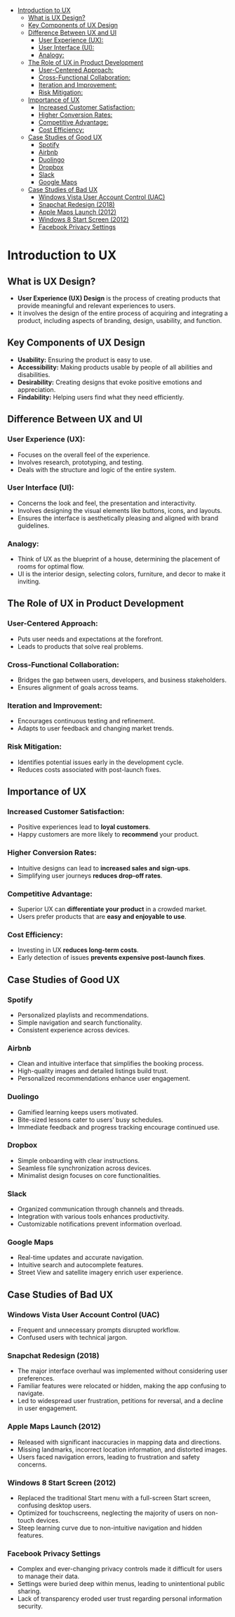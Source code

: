 - [Introduction to UX](#introduction-to-ux)
  - [What is UX Design?](#what-is-ux-design)
  - [Key Components of UX Design](#key-components-of-ux-design)
  - [Difference Between UX and UI](#difference-between-ux-and-ui)
    - [User Experience (UX):](#user-experience-ux)
    - [User Interface (UI):](#user-interface-ui)
    - [Analogy:](#analogy)
  - [The Role of UX in Product Development](#the-role-of-ux-in-product-development)
    - [User-Centered Approach:](#user-centered-approach)
    - [Cross-Functional Collaboration:](#cross-functional-collaboration)
    - [Iteration and Improvement:](#iteration-and-improvement)
    - [Risk Mitigation:](#risk-mitigation)
  - [Importance of UX](#importance-of-ux)
    - [Increased Customer Satisfaction:](#increased-customer-satisfaction)
    - [Higher Conversion Rates:](#higher-conversion-rates)
    - [Competitive Advantage:](#competitive-advantage)
    - [Cost Efficiency:](#cost-efficiency)
  - [Case Studies of Good UX](#case-studies-of-good-ux)
    - [Spotify](#spotify)
    - [Airbnb](#airbnb)
    - [Duolingo](#duolingo)
    - [Dropbox](#dropbox)
    - [Slack](#slack)
    - [Google Maps](#google-maps)
  - [Case Studies of Bad UX](#case-studies-of-bad-ux)
    - [Windows Vista User Account Control (UAC)](#windows-vista-user-account-control-uac)
    - [Snapchat Redesign (2018)](#snapchat-redesign-2018)
    - [Apple Maps Launch (2012)](#apple-maps-launch-2012)
    - [Windows 8 Start Screen (2012)](#windows-8-start-screen-2012)
    - [Facebook Privacy Settings](#facebook-privacy-settings)


# Introduction to UX

## What is UX Design?
- **User Experience (UX) Design** is the process of creating products that provide meaningful and relevant experiences to users.
- It involves the design of the entire process of acquiring and integrating a product, including aspects of branding, design, usability, and function.

## Key Components of UX Design
- **Usability:** Ensuring the product is easy to use.
- **Accessibility:** Making products usable by people of all abilities and disabilities.
- **Desirability:** Creating designs that evoke positive emotions and appreciation.
- **Findability:** Helping users find what they need efficiently.

## Difference Between UX and UI
### User Experience (UX):
- Focuses on the overall feel of the experience.
- Involves research, prototyping, and testing.
- Deals with the structure and logic of the entire system.
### User Interface (UI):
- Concerns the look and feel, the presentation and interactivity.
- Involves designing the visual elements like buttons, icons, and layouts.
- Ensures the interface is aesthetically pleasing and aligned with brand guidelines.
### Analogy:
- Think of UX as the blueprint of a house, determining the placement of rooms for optimal flow.
- UI is the interior design, selecting colors, furniture, and decor to make it inviting.

## The Role of UX in Product Development
### User-Centered Approach:
- Puts user needs and expectations at the forefront.
- Leads to products that solve real problems.
### Cross-Functional Collaboration:
- Bridges the gap between users, developers, and business stakeholders.
- Ensures alignment of goals across teams.
### Iteration and Improvement:
- Encourages continuous testing and refinement.
- Adapts to user feedback and changing market trends.
### Risk Mitigation:
- Identifies potential issues early in the development cycle.
- Reduces costs associated with post-launch fixes.

## Importance of UX
### Increased Customer Satisfaction:
- Positive experiences lead to **loyal customers**.
- Happy customers are more likely to **recommend** your product.
### Higher Conversion Rates:
- Intuitive designs can lead to **increased sales and sign-ups**.
- Simplifying user journeys **reduces drop-off rates**.
### Competitive Advantage:
- Superior UX can **differentiate your product** in a crowded market.
- Users prefer products that are **easy and enjoyable to use**.
### Cost Efficiency:
- Investing in UX **reduces long-term costs**.
- Early detection of issues **prevents expensive post-launch fixes**.

## Case Studies of Good UX
### Spotify
- Personalized playlists and recommendations.
- Simple navigation and search functionality.
- Consistent experience across devices.
### Airbnb
- Clean and intuitive interface that simplifies the booking process.
- High-quality images and detailed listings build trust.
- Personalized recommendations enhance user engagement.
### Duolingo
- Gamified learning keeps users motivated.
- Bite-sized lessons cater to users’ busy schedules.
- Immediate feedback and progress tracking encourage continued use.
### Dropbox
- Simple onboarding with clear instructions.
- Seamless file synchronization across devices.
- Minimalist design focuses on core functionalities.
### Slack
- Organized communication through channels and threads.
- Integration with various tools enhances productivity.
- Customizable notifications prevent information overload.
### Google Maps
- Real-time updates and accurate navigation.
- Intuitive search and autocomplete features.
- Street View and satellite imagery enrich user experience.

## Case Studies of Bad UX
### Windows Vista User Account Control (UAC)
- Frequent and unnecessary prompts disrupted workflow.
- Confused users with technical jargon.
### Snapchat Redesign (2018)
- The major interface overhaul was implemented without considering user preferences.
- Familiar features were relocated or hidden, making the app confusing to navigate.
- Led to widespread user frustration, petitions for reversal, and a decline in user engagement.
### Apple Maps Launch (2012)
- Released with significant inaccuracies in mapping data and directions.
- Missing landmarks, incorrect location information, and distorted images.
- Users faced navigation errors, leading to frustration and safety concerns.
### Windows 8 Start Screen (2012)
- Replaced the traditional Start menu with a full-screen Start screen, confusing desktop users.
- Optimized for touchscreens, neglecting the majority of users on non-touch devices.
- Steep learning curve due to non-intuitive navigation and hidden features.
### Facebook Privacy Settings
- Complex and ever-changing privacy controls made it difficult for users to manage their data.
- Settings were buried deep within menus, leading to unintentional public sharing.
- Lack of transparency eroded user trust regarding personal information security.
